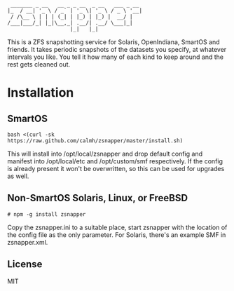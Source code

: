 ```
 _______ _ __   __ _ _ __  _ __   ___ _ __
|_  / __| '_ \ / _` | '_ \| '_ \ / _ \ '__|
 / /\__ \ | | | (_| | |_) | |_) |  __/ |
/___|___/_| |_|\__,_| .__/| .__/ \___|_|
                    |_|   |_|
```

This is a ZFS snapshotting service for Solaris, OpenIndiana, SmartOS and
friends. It takes periodic snapshots of the datasets you specify, at whatever
intervals you like. You tell it how many of each kind to keep around and the
rest gets cleaned out.

Installation
============

SmartOS
-------

    bash <(curl -sk https://raw.github.com/calmh/zsnapper/master/install.sh)

This will install into /opt/local/zsnapper and drop default config and manifest
into /opt/local/etc and /opt/custom/smf respectively. If the config is already
present it won't be overwritten, so this can be used for upgrades as well.

Non-SmartOS Solaris, Linux, or FreeBSD
--------------------------------------

    # npm -g install zsnapper

Copy the zsnapper.ini to a suitable place, start zsnapper with the location of
the config file as the only parameter. For Solaris, there's an example SMF in
zsnapper.xml.

License
-------

MIT

